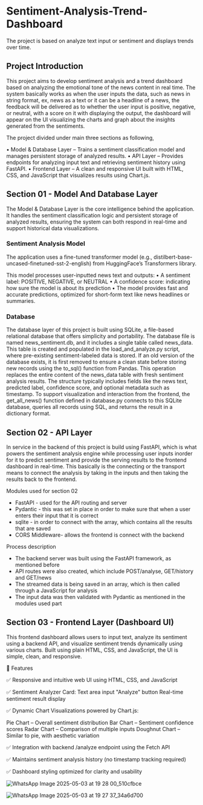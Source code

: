 # Sentiment-Analysis-Trend-Dashboard
The project is based on  analyze text input  or sentiment and displays trends over time.

## Project Introduction

This project aims to develop sentiment analysis and a trend dashboard based on analyzing the emotional tone of the news content in real time. The system basically works as when the user inputs the data, such as news in string format, ex, news as a text or it can be a headline of a news, the feedback will be delivered as to whether the user input is positive, negative, or neutral, with a score on it with displaying the output, the dashboard will appear on the UI visualizing the charts and graph about the insights generated from the sentiments.

The project divided under main three sections as following,

•	Model & Database Layer – Trains a sentiment classification model and manages persistent storage of analyzed results.
•	API Layer – Provides endpoints for analyzing input text and retrieving sentiment history using FastAPI.
•	Frontend Layer – A clean and responsive UI built with HTML, CSS, and JavaScript that visualizes results using Chart.js.


## Section 01  - Model And Database Layer

The Model & Database Layer is the core intelligence behind the application. It handles the sentiment classification logic and persistent storage of analyzed results, ensuring the system can both respond in real-time and support historical data visualizations.

### Sentiment Analysis Model

The application uses a fine-tuned transformer model (e.g., distilbert-base-uncased-finetuned-sst-2-english) from HuggingFace’s Transformers library.

This model processes user-inputted news text and outputs:
•	A sentiment label: POSITIVE, NEGATIVE, or NEUTRAL
•	A confidence score: indicating how sure the model is about its prediction
•	The model provides fast and accurate predictions, optimized for short-form text like news headlines or summaries.

### Database

The database layer of this project is built using SQLite, a file-based relational database that offers simplicity and portability. The database file is named news_sentiment.db, and it includes a single table called news_data. This table is created and populated in the load_and_analyze.py script, where pre-existing sentiment-labeled data is stored. If an old version of the database exists, it is first removed to ensure a clean state before storing new records using the to_sql() function from Pandas. This operation replaces the entire content of the news_data table with fresh sentiment analysis results. The structure typically includes fields like the news text, predicted label, confidence score, and optional metadata such as timestamp.
To support visualization and interaction from the frontend, the get_all_news() function defined in database.py connects to this SQLite database, queries all records using SQL, and returns the result in a dictionary format. 


## Section 02 - API Layer

In service in the backend of this project is build using FastAPI, which is what powers the sentiment analysis engine while processing user inputs inorder for it to predict sentiment and provide the serving results to the frontend dashboard in real-time. This basically is the connecting or the transport means to connect the analysis by taking in the inputs and then taking the results back to the frontend.


Modules used for section 02
- FastAPI - used for the API routing and server
- Pydantic - this was set in place in order to make sure that when a user enters their input that it is correct
- sqlite - in order to connect with the array, which contains all the results that are saved
- CORS Middleware- allows the frontend is connect with the backend


Process description
- The backend server was built using the FastAPI framework, as mentioned before
- API routes were also created, which include POST/analyse, GET/history and GET/news
- The streamed data is being saved in an array, which is then called through a JavaScript for analysis
- The input data was then validated with Pydantic as mentioned in the modules used part



## Section 03 - Frontend Layer (Dashboard UI)

This frontend dashboard allows users to input text, analyze its sentiment using a backend API, and visualize sentiment trends dynamically using various charts. Built using plain HTML, CSS, and JavaScript, the UI is simple, clean, and responsive.

📌 Features

✅ Responsive and intuitive web UI using HTML, CSS, and JavaScript

✅ Sentiment Analyzer Card:
Text area input
"Analyze" button
 Real-time sentiment result display
 
✅ Dynamic Chart Visualizations powered by Chart.js:

Pie Chart – Overall sentiment distribution
Bar Chart – Sentiment confidence scores
Radar Chart – Comparison of multiple inputs
Doughnut Chart – Similar to pie, with aesthetic variation

✅ Integration with backend /analyze endpoint using the Fetch API

✅ Maintains sentiment analysis history (no timestamp tracking required)

✅ Dashboard styling optimized for clarity and usability


![WhatsApp Image 2025-05-03 at 19 28 00_510cfbce](https://github.com/user-attachments/assets/c2235135-52d1-4d4a-aff9-5b46a74d5f83)



![WhatsApp Image 2025-05-03 at 19 27 37_34a6d700](https://github.com/user-attachments/assets/5e477b7b-bdb6-40a5-9e20-2af3ba165add)




